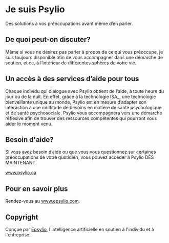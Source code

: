 # Je suis Psylio

Des solutions à vos préoccupations avant même d’en parler.

## De quoi peut-on discuter?

Même si vous ne désirez pas parler à propos de ce qui vous préoccupe, je suis toujours disponible afin de vous accompagner dans une 
démarche de soutien, et ce, à l’intérieur de différentes sphères de votre vie.

## Un accès à des services d’aide pour tous

Chaque individu qui dialogue avec Psylio obtient de l’aide, à toute heure du jour ou de la nuit. En effet, grâce à la technologie 
ISA_, une technologie bienveillante unique au monde, Psylio est en mesure d’adapter son interaction à une multitude de besoins en 
matière de santé psychologique et de santé psychosociale. Psylio vous accompagnera vers une démarche réflexive afin de trouver des 
ressources compétentes qui pourront vous aider le moment venu.

## Besoin d'aide?

Si vous avez besoin d’aide ou que vous vous questionnez sur certaines préoccupations de votre quotidien, vous pouvez accéder à 
Psylio DÈS MAINTENANT.

www.psylio.ca

## Pour en savoir plus

Rendez-vous au www.epsylio.com.

## Copyright

Conçue par [Epsylio](http://www.epsylio.com), l'intelligence artificielle en soutien à l'individu et à l'entreprise.
